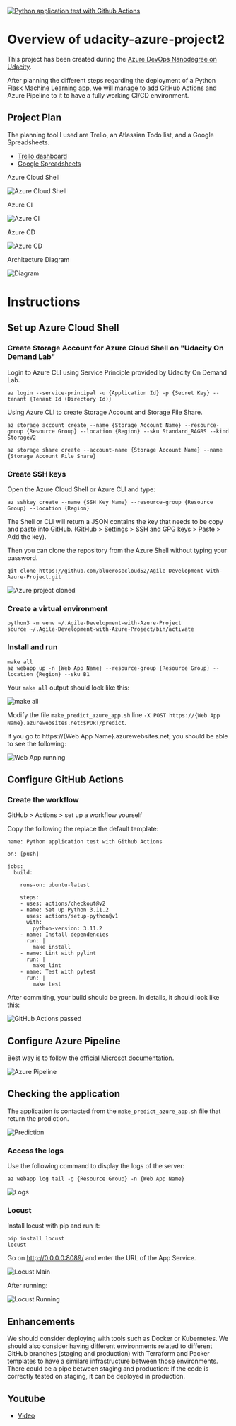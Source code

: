 [![Python application test with Github Actions](https://github.com/bluerosecloud52/Agile-Development-with-Azure-Project/actions/workflows/pythonapp.yml/badge.svg)](https://github.com/bluerosecloud52/Agile-Development-with-Azure-Project/actions/workflows/pythonapp.yml)

# Overview of udacity-azure-project2

This project has been created during the [Azure DevOps Nanodegree on Udacity](https://www.udacity.com/course/cloud-devops-using-microsoft-azure-nanodegree--nd082).

After planning the different steps regarding the deployment of a Python Flask Machine Learning app, we will manage to add GitHub Actions and Azure Pipeline to it to have a fully working CI/CD environment.

## Project Plan

The planning tool I used are Trello, an Atlassian Todo list, and a Google Spreadsheets.

* [Trello dashboard]([https://trello.com/b/N4n2WxWE/udacity-azure-devops-project-2](https://trello.com/b/N4n2WxWE/udacity-azure-devops-project-2))
* [Google Spreadsheets]([https://docs.google.com/spreadsheets/d/1c9QQ_uZhxDJftm1akvgTQ2NzjPdrvcYQ4beOr9RbZg0/edit?usp=sharing](https://docs.google.com/spreadsheets/d/1Kv1vonE-MuSU7amWQNV-moV5VgOaDDU7aGe3xnV3Gbc/edit?usp=sharing))

Azure Cloud Shell

![Azure Cloud Shell](https://video.udacity-data.com/topher/2020/August/5f344440_azure-cloud-shell/azure-cloud-shell.png)

Azure CI

![Azure CI](https://video.udacity-data.com/topher/2020/August/5f34465d_ci-diagram/ci-diagram.png)

Azure CD

![Azure CD](https://video.udacity-data.com/topher/2020/August/5f3447ab_cd-diagram/cd-diagram.png)

Architecture Diagram

![Diagram](https://github.com/bluerosecloud52/Agile-Development-with-Azure-Project/raw/main/screenshots/12-architecture-diagram.png)

# Instructions

## Set up Azure Cloud Shell

### Create Storage Account for Azure Cloud Shell on "Udacity On Demand Lab"

Login to Azure CLI using Service Principle provided by Udacity On Demand Lab.
```
az login --service-principal -u {Application Id} -p {Secret Key} --tenant {Tenant Id (Directory Id)}
```
Using Azure CLI to create Storage Account and Storage File Share.
```
az storage account create --name {Storage Account Name} --resource-group {Resource Group} --location {Region} --sku Standard_RAGRS --kind StorageV2

az storage share create --account-name {Storage Account Name} --name {Storage Account File Share}
```

### Create SSH keys

Open the Azure Cloud Shell or Azure CLI and type:

```
az sshkey create --name {SSH Key Name} --resource-group {Resource Group} --location {Region}
```

The Shell or CLI will return a JSON contains the key that needs to be copy and paste into GitHub.
(GitHub > Settings > SSH and GPG keys > Paste > Add the key).

Then you can clone the repository from the Azure Shell without typing your password.

```
git clone https://github.com/bluerosecloud52/Agile-Development-with-Azure-Project.git
```

![Azure project cloned](https://github.com/bluerosecloud52/Agile-Development-with-Azure-Project/raw/main/screenshots/1-azure-cloud-shell-clone-git.png)

### Create a virtual environment

```
python3 -m venv ~/.Agile-Development-with-Azure-Project
source ~/.Agile-Development-with-Azure-Project/bin/activate
```

### Install and run

```
make all
az webapp up -n {Web App Name} --resource-group {Resource Group} --location {Region} --sku B1
```

Your `make all` output should look like this:

![make all](https://github.com/bluerosecloud52/Agile-Development-with-Azure-Project/raw/main/screenshots/2-make-all.png)


Modify the file `make_predict_azure_app.sh` line `-X POST https://{Web App Name}.azurewebsites.net:$PORT/predict`.

If you go to https://{Web App Name}.azurewebsites.net, you should be able to see the following:

![Web App running](https://github.com/bluerosecloud52/Agile-Development-with-Azure-Project/raw/main/screenshots/4-web-app-running.png)

## Configure GitHub Actions

### Create the workflow

GitHub > Actions > set up a workflow yourself

Copy the following the replace the default template:

```
name: Python application test with Github Actions

on: [push]

jobs:
  build:

    runs-on: ubuntu-latest

    steps:
    - uses: actions/checkout@v2
    - name: Set up Python 3.11.2
      uses: actions/setup-python@v1
      with:
        python-version: 3.11.2
    - name: Install dependencies
      run: |
        make install
    - name: Lint with pylint
      run: |
        make lint
    - name: Test with pytest
      run: |
        make test
```

After commiting, your build should be green. In details, it should look like this:

![GitHub Actions passed](https://github.com/bluerosecloud52/Agile-Development-with-Azure-Project/raw/main/screenshots/3-github-actions-pass.png)

## Configure Azure Pipeline

Best way is to follow the official [Microsot documentation](https://docs.microsoft.com/en-us/azure/devops/pipelines/ecosystems/python-webapp?view=azure-devops).

![Azure Pipeline](https://github.com/bluerosecloud52/Agile-Development-with-Azure-Project/raw/main/screenshots/5-azure-pipelines-pass.png)

## Checking the application

The application is contacted from the `make_predict_azure_app.sh` file that return the prediction.

![Prediction](https://github.com/bluerosecloud52/Agile-Development-with-Azure-Project/raw/main/screenshots/9-prediction-result.png)

### Access the logs

Use the following command to display the logs of the server:

```
az webapp log tail -g {Resource Group} -n {Web App Name}
```

![Logs](https://github.com/bluerosecloud52/Agile-Development-with-Azure-Project/raw/main/screenshots/6-web-app-logs.png)

### Locust

Install locust with pip and run it:

```
pip install locust
locust
```

Go on http://0.0.0.0:8089/ and enter the URL of the App Service.

![Locust Main](https://github.com/bluerosecloud52/Agile-Development-with-Azure-Project/raw/main/screenshots/7-locust.png)

After running:

![Locust Running](https://github.com/bluerosecloud52/Agile-Development-with-Azure-Project/raw/main/screenshots/8-locus-success.png)

## Enhancements

We should consider deploying with tools such as Docker or Kubernetes.
We should also consider having different environments related to different GitHub branches (staging and production) with Terraform and Packer templates to have a similare infrastructure between those environments. There could be a pipe between staging and production: if the code is correctly tested on staging, it can be deployed in production.

## Youtube
* [Video](https://www.youtube.com/watch?v=wySreMei3bI)
